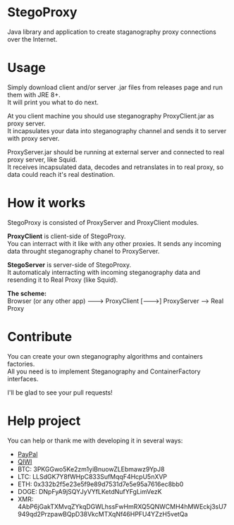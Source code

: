 # StegoProxy
Java library and application to create staganography proxy connections over the Internet.

# Usage
Simply download client and/or server .jar files from releases page and run them with JRE 8+. <br>
It will print you what to do next.

At you client machine you should use steganography ProxyClient.jar as proxy server. <br>
It incapsulates your data into steganography channel and sends it to server with proxy server.

ProxyServer.jar should be running at external server and connected to real proxy server, like Squid. <br>
It receives incapsulated data, decodes and retranslates in to real proxy, so data could reach it's real destination.

# How it works
StegoProxy is consisted of ProxyServer and ProxyClient modules.

<b>ProxyClient</b> is client-side of StegoProxy. <br>
You can interract with it like with any other proxies.
It sends any incoming data throught steganography chanel to ProxyServer.

<b>StegoServer</b> is server-side of StegoProxy. <br> 
It automaticaly interracting with incoming steganography data and resending it to Real Proxy (like Squid).

<b>The scheme:</b> <br>
Browser (or any other app) ---> ProxyClient [--->] ProxyServer --> Real Proxy

# Contribute
You can create your own steganography algorithms and containers factories. <br>
All you need is to implement Steganography and ContainerFactory interfaces.

I'll be glad to see your pull requests!

# Help project
You can help or thank me with developing it in several ways:
<ul>
  <li><a href="https://www.paypal.me/labunsky">PayPal</a></li>
  <li><a href="https://qiwi.me/stegoproxy">QIWI</a></li>
  <li>BTC: 3PKGGwo5Ke2zm1yiBnuowZLEbmawz9YpJ8</li>
  <li>LTC: LLSdGK7Y8fWHpC833SufMqqF4HcpU5nXVP</li>
  <li>ETH: 0x332b2f5e23e5f9e89d7531d7e5e95a7616ec8bb0</li>
  <li>DOGE: DNpFyA9jSQYJyVYfLKetdNufYFgLimVezK</li>
  <li>XMR: 4AbP6jGakTXMvqZYkqDGWLhssFwHmRXQ5QNWCMH4hMWEckj3sU7949qd2PrzpawBQpD38VkcMTXqNf46HPFU4YZzH5vetQa</li>
<ul>
